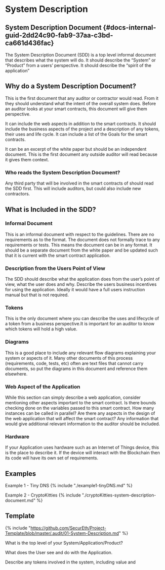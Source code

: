 # System Description

## System Description Document {#docs-internal-guid-2dd24c90-fab9-37aa-c3bd-ca661d436fac}

The System Description Document \(SDD\) is a top level informal document that describes what the system will do. It should describe the “System” or “Product” from a users’ perspective.  It should describe the “spirit of the application”

## Why do a System Description Document?

This is the first document that any auditor or contractor would read.  From it they should understand what the intent of the overall system does.  Before an auditor looks at your smart contracts, this document will give them perspective.  


It can include the web aspects in addition to the smart contracts. It should include the business aspects of the project and a description of any tokens, their uses and life cycle.  It can include a list of the Goals for the smart contracts.  


It can be an excerpt of the white paper but should be an independent document.  This is the first document any outside auditor will read because it gives them context.

### Who reads the System Description Document?

Any third party that will be involved in the smart contracts of should read the SDD first.  This will include auditors, but could also include new contractors.

## What is Included in the SDD?

### Informal Document

This is an informal document with respect to the guidelines.  There are no requirements as to the format. The document does not formally trace to any requirements or tests.  This means the document can be in any format. It should be a separate document from the white paper and be updated such that it is current with the smart contract application.

### Description from the Users Point of View

The SDD should describe what the application does from the user’s point of view, what the user does and why. Describe the users business incentives for using the application.  Ideally it would have a full users instruction manual but that is not required.

### Tokens

This is the only document where you can describe the uses and lifecycle of a token from a business perspective.It is important for an auditor to know which tokens will hold a high value.

### Diagrams

This is a good place to include any relevant flow diagrams explaining your system or aspects of it.  Many other documents of this process \(requirements, code, tests, etc\) often are text files that cannot carry documents, so put the diagrams in this document and reference them elsewhere.

### Web Aspect of the Application

While this section can simply describe a web application, consider mentioning other aspects important to the smart contract. Is there bounds checking done on the variables passed to this smart contract. How many instances can be called in parallel? Are there any aspects in the design of the web application that will affect the smart contract? Any information that would give additional relevant information to the auditor should be included.

### Hardware

If your Application uses hardware such as an Internet of Things device, this is the place to describe it. If the device will interact with the Blockchain then its code will have its own set of requirements.

## Examples

Example 1 - Tiny DNS
{% include "./example1-tinyDNS.md" %}

Example 2 - CryptoKitties
{% include "./cryptoKitties-system-description-document.md" %}

## Template

{% include "https://github.com/SecurEth/Project-Template/blob/master/.audit/01-System-Description.md" %}

What is the top level of your System/Application/Product?

What does the User see and do with the Application.

Describe any tokens involved in the system, including value and  

